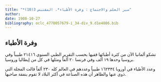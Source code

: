 ```yaml
---
title: "*سير العلم والاجتماع : وفرة الأطباء*. المقتبس 3(10)"
author: 
date: 1908-10-27
bibliography: oclc_4770057679-i_34-div_9.d1e4806.bib
---
```




##  وفرة الأطباء 


 تشكو ألمانيا الآن من كثرة أطبائها ففيها بحسب التقرير الطبي السنوي  ٢١٤١٦  طبيباً وفي بروسيا وحدها  ١٩  ألف  وفي فرنسا  ٢٠  ألفاً ومثلها في كل من إيطاليا وروسيا. 

 وعدد الأطباء في أوروبا  ١٦٢٣٣٤  طبيباً وعددهم في العالم كله  ٢٣٠  ألفاً قالت المجلة التي ذوي عنها والظاهر أن هذه الصناعة في أكثر البلاد لا تقوم بنفقة صاحبها. 
